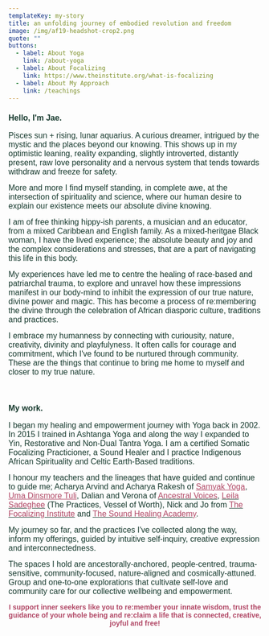 ```yaml
---
templateKey: my-story
title: an unfolding journey of embodied revolution and freedom
image: /img/af19-headshot-crop2.png
quote: ""
buttons:
  - label: About Yoga
    link: /about-yoga
  - label: About Focalizing
    link: https://www.theinstitute.org/what-is-focalizing
  - label: About My Approach
    link: /teachings
---
```

<h3 style="text-align: left;"><span style="font-family: 'trebuchet ms', geneva, sans-serif; font-size: 12pt; color: rgb(23, 58, 46);">Hello, I'm Jae. </span></h3>
<p style="text-align: left;"><span style="color: rgb(23, 58, 46);"><span style="font-family: 'trebuchet ms', geneva, sans-serif; font-size: 12pt;">Pisces sun + rising, lunar aquarius. A curious dreamer, intrigued by the mystic and the places beyond our knowing. T</span><span style="font-size: 12pt; font-family: 'trebuchet ms', geneva, sans-serif;">his shows up in my optimistic leaning, reality expanding, slightly introverted, distantly present, raw love personality and a nervous system that tends towards withdraw and freeze for safety. </span></span></p>
<p style="text-align: left;"><span style="font-size: 12pt; font-family: 'trebuchet ms', geneva, sans-serif; color: rgb(23, 58, 46);">More and more I find myself standing, in complete awe, at the intersection of spirituality and science, where our human desire to explain our existence meets our absolute divine knowing.</span></p>
<p style="text-align: left;"><span style="font-family: 'trebuchet ms', geneva, sans-serif; font-size: 12pt; color: rgb(23, 58, 46);">I am of free thinking hippy-ish parents, a musician and an educator, from a mixed Caribbean and English family. As a mixed-heritgae Black woman, I have the lived experience; the absolute beauty and joy and the complex considerations and stresses, that are a part of navigating this life in this body.&nbsp;</span></p>
<p style="text-align: left;"><span style="font-family: 'trebuchet ms', geneva, sans-serif; font-size: 12pt; color: rgb(23, 58, 46);">My experiences have led me to centre the healing of race-based and patriarchal trauma, to explore and unravel how these impressions manifest in our body-mind to inhibit the expression of our true nature, divine power and magic. This has become a process of re:membering the divine through the celebration of African diasporic culture, traditions and practices.&nbsp;&nbsp;</span></p>
<p style="text-align: left;"><span style="font-family: 'trebuchet ms', geneva, sans-serif; font-size: 12pt; color: rgb(23, 58, 46);">I embrace my humanness by connecting with curiousity, nature, creativity, divinity and playfulyness. It often calls for courage and commitment, which I've found to be nurtured through community. These are the things that continue to bring me home to myself and closer to my true nature.</span></p>
<p style="text-align: left;">&nbsp;</p>
<h3 style="text-align: left;"><span style="font-family: 'trebuchet ms', geneva, sans-serif; font-size: 12pt; color: rgb(23, 58, 46);">My work.</span></h3>
<p style="text-align: left;"><span style="font-family: 'trebuchet ms', geneva, sans-serif; font-size: 12pt; color: rgb(23, 58, 46);">I began my healing and empowerment journey with Yoga back in 2002. In 2015 I trained in Ashtanga Yoga and along the way I expanded to Yin, Restorative and Non-Dual Tantra Yoga. I am a certified Somatic Focalizing Practicioner, a Sound Healer and I practice Indigenous African Spirituality and Celtic Earth-Based traditions.</span></p>
<p style="text-align: left;"><span style="font-family: 'trebuchet ms', geneva, sans-serif; font-size: 12pt; color: rgb(23, 58, 46);">I honour my teachers and the lineages that have guided and continue to guide me; Acharya Arvind and Acharya Rakesh of <span style="color: rgb(176, 70, 100);"><a style="color: rgb(176, 70, 100);" href="https://www.samyakyoga.org/" target="_blank" rel="noopener">Samyak Yoga</a></span>, <span style="color: rgb(176, 70, 100);"><a style="color: rgb(176, 70, 100);" href="https://umadinsmoretuli.com/" target="_blank" rel="noopener">Uma Dinsmore Tuli</a></span>, Dalian and Verona of <a style="color: rgb(23, 58, 46);" href="https://ancestralvoices.co.uk/" target="_blank" rel="noopener"><span style="color: rgb(176, 70, 100);">Ancestral Voices</span></a>, <a style="color: rgb(23, 58, 46);" href="https://www.leilasadeghee.com/" target="_blank" rel="noopener"><span style="color: rgb(176, 70, 100);">Leila Sadeghee</span></a> (The Practices, Vessel of Worth), Nick and Jo from <a style="color: rgb(23, 58, 46);" href="https://www.theinstitute.org/" target="_blank" rel="noopener"><span style="color: rgb(176, 70, 100);">The Focalizing Institute</span></a> and <a style="color: rgb(23, 58, 46);" href="https://www.academyofsoundhealing.com/" target="_blank" rel="noopener"><span style="color: rgb(176, 70, 100);">The Sound Healing Academy</span></a>.</span></p>
<p style="text-align: left;"><span style="font-family: 'trebuchet ms', geneva, sans-serif; font-size: 12pt; color: rgb(23, 58, 46);">My journey so far, and the practices I've collected along the way, inform my offerings, guided by intuitive self-inquiry, creative expression and interconnectedness.</span></p>
<p style="text-align: left;"><span style="font-family: 'trebuchet ms', geneva, sans-serif; font-size: 12pt; color: rgb(23, 58, 46);">The spaces I hold are ancestorally-anchored, people-centred, trauma-sensitive, community-focused, nature-aligned and cosmically-attuned.</span><span style="font-family: 'trebuchet ms', geneva, sans-serif; font-size: 12pt; color: rgb(23, 58, 46);"> Group and one-to-one explorations that cultivate self-love and community care for our collective wellbeing and empowerment.</span></p>
<p style="text-align: center;"><span style="font-family: 'trebuchet ms', geneva, sans-serif;"><strong><span style="color: rgb(176, 70, 100);">I support inner seekers like you to re:member your innate wisdom,&nbsp;</span></strong></span><span style="font-family: 'trebuchet ms', geneva, sans-serif;"><strong><span style="color: rgb(176, 70, 100);">trust the guidance of your whole being and re:claim a life that is connected, creative, joyful and free!</span></strong></span></p>